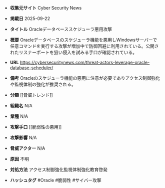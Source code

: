 - **収集元サイト**
Cyber Security News

- **掲載日**
2025-09-22

- **タイトル**
Oracleデータベーススケジューラ悪用攻撃

- **概要**
Oracleデータベースのスケジューラ機能を悪用しWindowsサーバーで任意コマンドを実行する攻撃が増加中で防御回避に利用されている。公開されたリスナーポートを狙い侵入を試みる手口が確認されている。

- **URL**
https://cybersecuritynews.com/threat-actors-leverage-oracle-database-scheduler/

- **備考**
Oracleのスケジューラ機能の悪用に注意が必要でありアクセス制御強化や監視体制の強化が推奨される。

- **分類**
[[脅威トレンド]]

- **組織名**
N/A

- **業種**
N/A

- **攻撃手口**
[[脆弱性の悪用]]

- **攻撃影響**
N/A

- **脅威アクター**
N/A

- **原因**
不明

- **対処方法**
アクセス制御強化監視体制強化教育啓発

- **ハッシュタグ**
#Oracle #脆弱性 #サイバー攻撃
